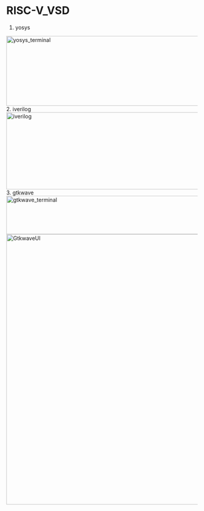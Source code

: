 # RISC-V_VSD

1. yosys
<img width="647" height="184" alt="yosys_terminal" src="https://github.com/user-attachments/assets/47aa0a66-eeb4-4a7a-8d0a-21f316b8e29a" />
2. iverilog
<img width="639" height="203" alt="iverilog" src="https://github.com/user-attachments/assets/5207ae38-7e0a-4872-9e1d-e726a90e1c60" />
3. gtkwave
<img width="645" height="101" alt="gtkwave_terminal" src="https://github.com/user-attachments/assets/2f24bbae-caa8-4528-b225-6695aa022fb8" />
<img width="1092" height="712" alt="GtkwaveUI" src="https://github.com/user-attachments/assets/5fb3dfe0-4fb3-4f8d-9b13-91f8b575576b" />
